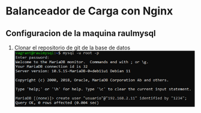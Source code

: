# Balanceador de Carga con Nginx

## Configuracion de la maquina raulmysql

1. Clonar el repositorio de git de la base de datos
![](https://raw.githubusercontent.com/raulqlda/Pila-Lamp-en-dos-niveles/main/capturas/1.png)



